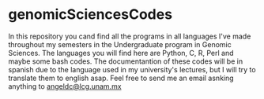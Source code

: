 # genomicSciencesCodes
In this repository you cand find all the programs in all languages I've made throughout my semesters in the Undergraduate program in Genomic Sciences. 
The languages you will find here are Python, C, R, Perl and maybe some bash codes. 
The documentantion of these codes will be in spanish due to the language used in my university's lectures, but I will try to translate them to english asap.
Feel free to send me an email asnking anything to angeldc@lcg.unam.mx
